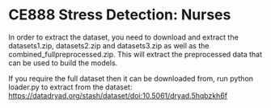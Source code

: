 # CE888 Stress Detection: Nurses

In order to extract the dataset, you need to download and extract the datasets1.zip, datasets2.zip and datasets3.zip as 
well as the combined_fullpreprocessed.zip. This will extract the preprocessed data that can be used to build the models.

If you require the full dataset then it can be downloaded from, run python loader.py to extract from the dataset:
https://datadryad.org/stash/dataset/doi:10.5061/dryad.5hqbzkh6f


